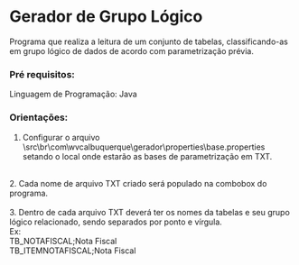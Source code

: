 # Gerador de Grupo Lógico
Programa que realiza a leitura de um conjunto de tabelas, classificando-as em grupo lógico de dados de acordo com parametrização prévia.

### Pré requisitos:
Linguagem de Programação: Java
<br>

### Orientações:
1. Configurar o arquivo \src\br\com\wvcalbuquerque\gerador\properties\base.properties setando o local onde estarão as bases de parametrização em TXT.
<br>
2. Cada nome de arquivo TXT criado será populado na combobox do programa. 
<br>
<br>
3. Dentro de cada arquivo TXT deverá ter os nomes da tabelas e seu grupo lógico relacionado, sendo separados por ponto e vírgula.
<br>
Ex: 
<br>
TB_NOTAFISCAL;Nota Fiscal
<br>
TB_ITEMNOTAFISCAL;Nota Fiscal
